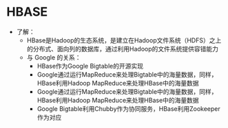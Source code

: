 # HBASE

- 了解：
	- HBase是Hadoop的生态系统，是建立在Hadoop文件系统（HDFS）之上的分布式、面向列的数据库，通过利用Hadoop的文件系统提供容错能力
	- 与 Google 的关系：
		- HBase作为Google Bigtable的开源实现
		- Google通过运行MapReduce来处理Bigtable中的海量数据，同样，HBase利用Hadoop MapReduce来处理HBase中的海量数据
		- Google通过运行MapReduce来处理Bigtable中的海量数据，同样，HBase利用Hadoop MapReduce来处理HBase中的海量数据
		- Google Bigtable利用Chubby作为协同服务，HBase利用Zookeeper作为对应





